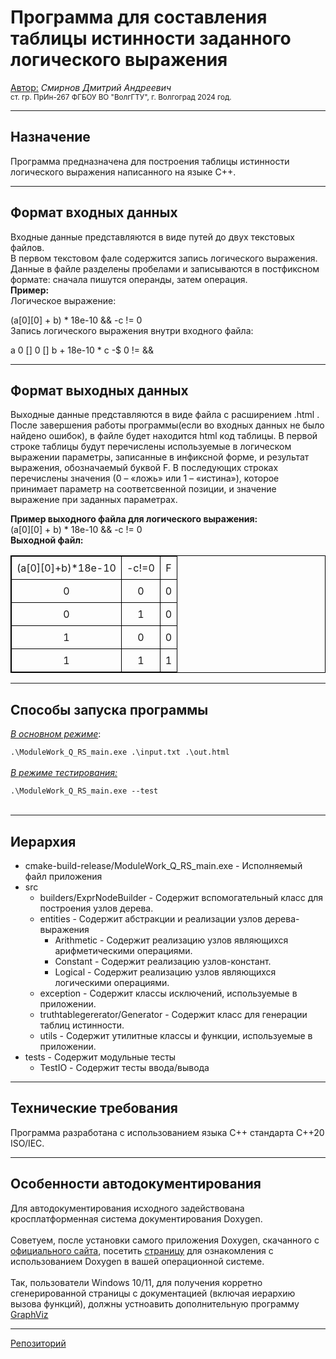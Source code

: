 <h1>Программа для составления таблицы истинности заданного логического выражения</h1>
<p>
<u>Автор:</u> <i>Смирнов Дмитрий Андреевич</i>
<br><small>ст. гр. ПрИн-267 ФГБОУ ВО "ВолгГТУ", г. Волгоград 2024 год.</small> <br />
</p>

---
<h2><b>Назначение</b></h2>
Программа предназначена для построения таблицы истинности логического выражения написанного на языке С++.

---
<h2><b>Формат входных данных</b></h2>
<p>
Входные данные представляются в виде путей до двух текстовых файлов.<br />
В первом текстовом фале содержится запись логического выражения. Данные в файле разделены пробелами и записываются в постфиксном формате: сначала пишутся операнды, затем операция. <br />
<b>Пример:</b> <br />
Логическое выражение: <br />

(a[0][0] + b) * 18e-10 && -c != 0 <br />
Запись логического выражения внутри входного файла: <br />

a 0 [] 0 [] b + 18e-10 * c -$ 0 != &&
</p>

---

<h2><b>Формат выходных данных</b></h2>
<p>
Выходные данные представляются в виде файла с расширением .html . После завершения работы программы(если во входных данных не было найдено ошибок), в файле будет находится html код таблицы.  В первой строке таблицы будут перечислены используемые в логическом выражении параметры, записанные в инфиксной форме, и результат выражения, обозначаемый буквой F. В последующих строках перечислены значения (0 – «ложь» или 1 – «истина»),  которое принимает параметр на соответсвенной позиции, и значение выражение при заданных параметрах. <br />

<b>Пример выходного файла для логического выражения:</b><br />
(a[0][0] + b) * 18e-10 && -c != 0 <br />
<b>Выходной файл:</b><br/>

<!DOCTYPE html>  
<html>  
<head>  
 <style> table {  
            border: 1px solid black;  
            border-collapse: collapse;  
            width: 100%;  
        }  
        td {  
            border: 1px solid black;  
            text-align: center;  
            padding: 8px;  
            word-wrap: break-word;  
            word-break: break-all;  
        }  
    </style>  
</head>  
<body>  
<table><tr><td>(a[0][0]+b)*18e-10</td><td>-c!=0</td><td>F</td></tr><tr><td>0</td><td>0</td><td>0</td></tr><tr><td>0</td><td>1</td><td>0</td></tr><tr><td>1</td><td>0</td><td>0</td></tr><tr><td>1</td><td>1</td><td>1</td></tr></table>  
</body>  
</html>
 
---
<h2><b>Способы запуска программы</b></h2>
<p>
<u><i>В основном режиме</i></u>:<br />
<code>
.\ModuleWork_Q_RS_main.exe .\input.txt .\out.html
</code>
<br/>
<u><i>В режиме тестирования:</i></u><br/>
<code>
.\ModuleWork_Q_RS_main.exe --test
</code>
<br/>
</p>

---

<h2><b>Иерархия</b></h2>

<ul>
<li>cmake-build-release/ModuleWork_Q_RS_main.exe - Исполняемый файл приложения</li>
<li>src
<ul>
<li>builders/ExprNodeBuilder - Cодержит вспомогательный класс для построения узлов дерева.</li>
<li>entities -  Содержит абстракции и реализации узлов дерева-выражения
<ul>
<li>Arithmetic - Содержит реализацию узлов являющихся арифметическими операциями.</li>
<li>Constant - Содержит реализацию узлов-констант.</li>
<li>Logical - Содержит реализацию узлов являющихся логическими операциями.</li>
</ul>
</li>
<li>exception - Содержит классы исключений, используемые в приложении.</li>
<li>truthtablegererator/Generator - Содержит класс для генерации таблиц истинности.</li>
<li>utils - Содержит утилитные классы и функции, используемые в приложении.</li>
</ul>
</li> 
<li>tests - Содержит модульные тесты
<ul>
<li>TestIO - Содержит тесты ввода/вывода
</li>
</ul>
</li>
</ul>

---

<h2><b>Технические требования</b></h2>
Программа разработана с использованием языка С++ стандарта С++20 ISO/IEC.

---
<h2><b>Особенности автодокументирования</b></h2>
Для автодокументирования исходного задействована кросплатформенная система документирования Doxygen. 
<br><br>
Советуем, после установки самого приложения Doxygen, скачанного с  <a href="https://www.doxygen.nl/">официального сайта</a>, посетить <a href="https://www.doxygen.nl/manual/install.html">страницу</a> для ознакомления с использованием Doxygen в вашей операционной системе.  
<br><br>
Так, пользователи Windows 10/11, для получения корретно сгенерированной страницы с документацией (включая иерархию вызова функций), должны устноавить дополнительную программу <a href="https://graphviz.org/">GraphViz</a> 

---
<p>

<a href=https://github.com/sauce-chili/QRS> Репозиторий</a> <br/>
